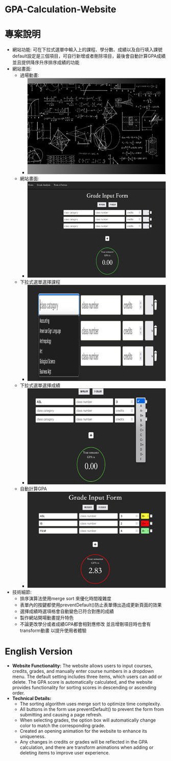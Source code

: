 # GPA-Calculation-Website

# 專案說明
* 網站功能: 可在下拉式選單中輸入上的課程、學分數、成績以及自行填入課號 default設定是三個項目，可自行新增或者刪除項目，最後會自動計算GPA成績 並且提供降序升序排序成績的功能
* 網站畫面:
  * 過場動畫:
    * <img height="300" width="500" src="https://github.com/nickchen111/GPA-Calculation-Website/blob/main/img/%E9%81%8E%E5%A0%B4%E5%8B%95%E7%95%AB.png">
  * 網站畫面:
    * <img height="300" width="500" src="https://github.com/nickchen111/GPA-Calculation-Website/blob/main/img/%E7%B6%B2%E7%AB%99%E7%95%AB%E9%9D%A2.png">
  * 下拉式選單選擇課程
    * <img height="300" width="500" src="https://github.com/nickchen111/GPA-Calculation-Website/blob/main/img/%E4%B8%8B%E6%8B%89%E5%BC%8F%E9%81%B8%E5%96%AE%E9%81%B8%E6%93%87%E8%AA%B2%E7%A8%8B.png">
  * 下拉式選單選擇成績
    * <img height="300" width="500" src="https://github.com/nickchen111/GPA-Calculation-Website/blob/main/img/%E4%B8%8B%E6%8B%89%E5%BC%8F%E9%81%B8%E5%96%AE%E9%81%B8%E6%93%87%E6%88%90%E7%B8%BE%E5%AD%B8%E5%88%86%E6%95%B8.png">
  * 自動計算GPA
    * <img height="300" width="500" src="https://github.com/nickchen111/GPA-Calculation-Website/blob/main/img/%E8%87%AA%E5%8B%95%E8%A8%88%E7%AE%97GPA.png">
* 技術細節:
  * 排序演算法使用merge sort 來優化時間複雜度
  * 表單內的按鍵都使用preventDefault()防止表單傳出造成更新頁面的效果
  * 選擇成績時選項格會自動變色已符合對應的成績
  * 製作網站開場動畫提升特色
  * 不論更改學分或者成績GPA都會相對應修改 並且增刪項目時也會有transform動畫 以提升使用者體驗

# English Version
- **Website Functionality:** The website allows users to input courses, credits, grades, and manually enter course numbers in a dropdown menu. The default setting includes three items, which users can add or delete. The GPA score is automatically calculated, and the website provides functionality for sorting scores in descending or ascending order.
- **Technical Details:**
  - The sorting algorithm uses merge sort to optimize time complexity.
  - All buttons in the form use preventDefault() to prevent the form from submitting and causing a page refresh.
  - When selecting grades, the option box will automatically change color to match the corresponding grade.
  - Created an opening animation for the website to enhance its uniqueness.
  - Any changes in credits or grades will be reflected in the GPA calculation, and there are transform animations when adding or deleting items to improve user experience.

